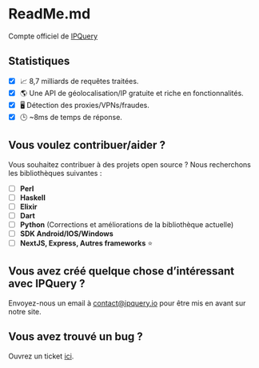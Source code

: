 # ReadMe.md
Compte officiel de [IPQuery](https://ipquery.io)

## Statistiques
- [X] 📈 8,7 milliards de requêtes traitées.
- [X] 🌎 Une API de géolocalisation/IP gratuite et riche en fonctionnalités.
- [X] 🖥️ Détection des proxies/VPNs/fraudes.
- [X] 🕒 ~8ms de temps de réponse.

## Vous voulez contribuer/aider ?
Vous souhaitez contribuer à des projets open source ? Nous recherchons les bibliothèques suivantes :
- [ ] **Perl**
- [ ] **Haskell**
- [ ] **Elixir**
- [ ] **Dart**
- [ ] **Python** (Corrections et améliorations de la bibliothèque actuelle)
- [ ] **SDK Android/IOS/Windows** 
- [ ] **NextJS, Express, Autres frameworks** ⭐

## Vous avez créé quelque chose d’intéressant avec IPQuery ?
Envoyez-nous un email à contact@ipquery.io pour être mis en avant sur notre site.

## Vous avez trouvé un bug ?
Ouvrez un ticket [ici](https://github.com/ipqwery/Bugs).
